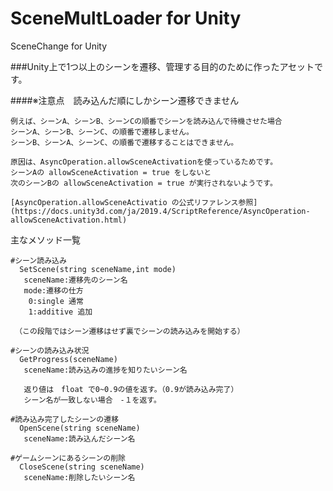 # SceneMultLoader for Unity
 SceneChange for Unity

###Unity上で1つ以上のシーンを遷移、管理する目的のために作ったアセットです。

####※注意点　読み込んだ順にしかシーン遷移できません
```
例えば、シーンA、シーンB、シーンCの順番でシーンを読み込んで待機させた場合
シーンA、シーンB、シーンC、の順番で遷移しません。
シーンB、シーンA、シーンC、の順番で遷移することはできません。

原因は、AsyncOperation.allowSceneActivationを使っているためです。
シーンAの allowSceneActivation = true をしないと
次のシーンBの allowSceneActivation = true が実行されないようです。

[AsyncOperation.allowSceneActivatio の公式リファレンス参照](https://docs.unity3d.com/ja/2019.4/ScriptReference/AsyncOperation-allowSceneActivation.html)

```

主なメソッド一覧
```
#シーン読み込み
  SetScene(string sceneName,int mode)
   sceneName:遷移先のシーン名
   mode:遷移の仕方
    0:single 通常
    1:additive 追加　
    
 （この段階ではシーン遷移はせず裏でシーンの読み込みを開始する）

#シーンの読み込み状況
  GetProgress(sceneName)
   sceneName:読み込みの進捗を知りたいシーン名
   
   返り値は　float で0~0.9の値を返す。（0.9が読み込み完了）
   シーン名が一致しない場合　‐１を返す。
   
#読み込み完了したシーンの遷移
  OpenScene(string sceneName)
   sceneName:読み込んだシーン名
   
#ゲームシーンにあるシーンの削除
  CloseScene(string sceneName)
   sceneName:削除したいシーン名
   
```



